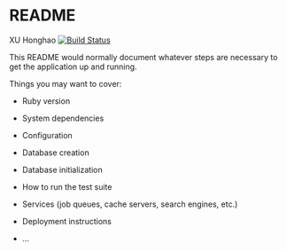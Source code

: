 # README
XU Honghao
[![Build Status](https://travis-ci.org/125241576/backend-LP4A.svg?branch=master)](https://travis-ci.org/125241576/backend-LP4A)

This README would normally document whatever steps are necessary to get the
application up and running.

Things you may want to cover:

* Ruby version

* System dependencies

* Configuration

* Database creation

* Database initialization

* How to run the test suite

* Services (job queues, cache servers, search engines, etc.)

* Deployment instructions

* ...

